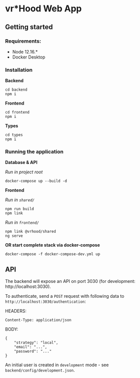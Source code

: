 # vr*Hood Web App

## Getting started

### Requirements:

- Node 12.16.*
- Docker Desktop

### Installation

**Backend**
```
cd backend
npm i
```

**Frontend**
```
cd frontend
npm i
```

**Types**
```
cd types
npm i
```

### Running the application

**Database & API**

*Run in project root*
```
docker-compose up --build -d
```

**Frontend**

*Run in `shared/`*

```
npm run build
npm link
```

*Run in `frontend/`*
```
npm link @vrhood/shared
ng serve
```

**OR start complete stack via docker-compose**
```
docker-compose -f docker-compose-dev.yml up
```

## API

The backend will expose an API on port 3030 (for development: http://localhost:3030).

To authenticate, send a `POST` request with following data to `http://localhost:3030/authentication`:

HEADERS:
```
Content-Type: application/json
```

BODY:
```
{
    "strategy": "local",
    "email": "...",
    "password": "..."
}
```

An initial user is created in `development` mode - see `backend/config/development.json`.
